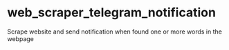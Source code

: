 # web_scraper_telegram_notification
Scrape website and send notification when found one or more words in the webpage
